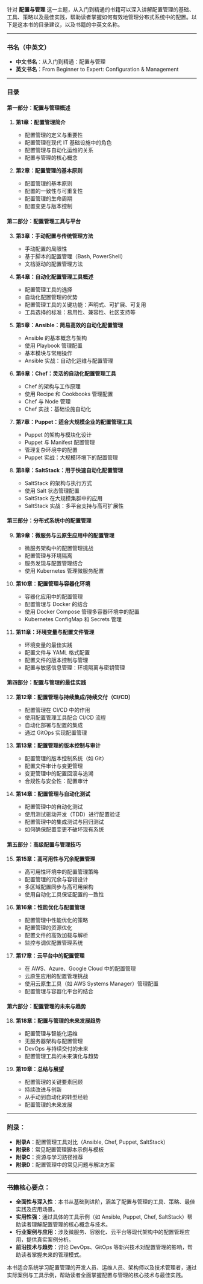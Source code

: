 针对 **配置与管理** 这一主题，从入门到精通的书籍可以深入讲解配置管理的基础、工具、策略以及最佳实践，帮助读者掌握如何有效地管理分布式系统中的配置。以下是这本书的目录建议，以及书籍的中英文名称。

---

### **书名（中英文）**

* **中文书名**：从入门到精通：配置与管理
* **英文书名**：From Beginner to Expert: Configuration & Management

---

### **目录**

#### **第一部分：配置与管理概述**

1. **第1章：配置管理简介**

   * 配置管理的定义与重要性
   * 配置管理在现代 IT 基础设施中的角色
   * 配置管理与自动化运维的关系
   * 配置与管理的核心概念

2. **第2章：配置管理的基本原则**

   * 配置管理的基本原则
   * 配置的一致性与可重复性
   * 配置管理的生命周期
   * 配置变更与版本控制

#### **第二部分：配置管理工具与平台**

3. **第3章：手动配置与传统管理方法**

   * 手动配置的局限性
   * 基于脚本的配置管理（Bash, PowerShell）
   * 文档驱动的配置管理方法

4. **第4章：自动化配置管理工具概述**

   * 配置管理工具的选择
   * 自动化配置管理的优势
   * 配置管理工具的关键功能：声明式、可扩展、可复用
   * 工具选择的标准：易用性、兼容性、社区支持等

5. **第5章：Ansible：简易高效的自动化配置管理**

   * Ansible 的基本概念与架构
   * 使用 Playbook 管理配置
   * 基本模块与常用操作
   * Ansible 实战：自动化运维与配置管理

6. **第6章：Chef：灵活的自动化配置管理工具**

   * Chef 的架构与工作原理
   * 使用 Recipe 和 Cookbooks 管理配置
   * Chef 与 Node 管理
   * Chef 实战：基础设施自动化

7. **第7章：Puppet：适合大规模企业的配置管理工具**

   * Puppet 的架构与模块化设计
   * Puppet 与 Manifest 配置管理
   * 管理复杂环境中的配置
   * Puppet 实战：大规模环境下的配置管理

8. **第8章：SaltStack：用于快速自动化配置管理**

   * SaltStack 的架构与执行方式
   * 使用 Salt 状态管理配置
   * SaltStack 在大规模集群中的应用
   * SaltStack 实战：多平台支持与高可扩展性

#### **第三部分：分布式系统中的配置管理**

9. **第9章：微服务与云原生应用中的配置管理**

   * 微服务架构中的配置管理挑战
   * 配置管理与环境隔离
   * 服务发现与配置管理结合
   * 使用 Kubernetes 管理微服务配置

10. **第10章：配置管理与容器化环境**

    * 容器化应用中的配置管理
    * 配置管理与 Docker 的结合
    * 使用 Docker Compose 管理多容器环境中的配置
    * Kubernetes ConfigMap 和 Secrets 管理

11. **第11章：环境变量与配置文件管理**

    * 环境变量的最佳实践
    * 配置文件与 YAML 格式配置
    * 配置文件的版本控制与管理
    * 配置与敏感信息管理：环境隔离与密钥管理

#### **第四部分：配置与管理的最佳实践**

12. **第12章：配置管理与持续集成/持续交付（CI/CD）**

    * 配置管理在 CI/CD 中的作用
    * 使用配置管理工具配合 CI/CD 流程
    * 自动化部署与配置的集成
    * 通过 GitOps 实现配置管理

13. **第13章：配置管理的版本控制与审计**

    * 配置管理的版本控制系统（如 Git）
    * 配置文件审计与变更管理
    * 变更管理中的配置回滚与追溯
    * 合规性与安全性：配置审计

14. **第14章：配置管理与自动化测试**

    * 配置管理中的自动化测试
    * 使用测试驱动开发（TDD）进行配置验证
    * 配置管理中的集成测试与回归测试
    * 如何确保配置变更不破坏现有系统

#### **第五部分：高级配置与管理技巧**

15. **第15章：高可用性与冗余配置管理**

    * 高可用性环境中的配置管理策略
    * 配置管理的冗余与容错设计
    * 多区域配置同步与高可用架构
    * 使用自动化工具保证配置的一致性

16. **第16章：性能优化与配置管理**

    * 配置管理中性能优化的策略
    * 配置管理的资源优化
    * 配置文件的高效加载与解析
    * 监控与调优配置管理系统

17. **第17章：云平台中的配置管理**

    * 在 AWS、Azure、Google Cloud 中的配置管理
    * 云原生应用的配置管理挑战
    * 使用云原生工具（如 AWS Systems Manager）管理配置
    * 配置管理与容器化平台的结合

#### **第六部分：配置管理的未来与趋势**

18. **第18章：配置与管理的未来发展趋势**

    * 配置管理与智能化运维
    * 无服务器架构与配置管理
    * DevOps 与持续交付的未来
    * 配置管理工具的未来演化与趋势

19. **第19章：总结与展望**

    * 配置管理的关键要素回顾
    * 持续改进与创新
    * 从手动到自动化的转型经验
    * 配置管理的未来发展

---

### **附录：**

* **附录A**：配置管理工具对比（Ansible, Chef, Puppet, SaltStack）
* **附录B**：常见配置管理脚本示例与模板
* **附录C**：资源与学习路径推荐
* **附录D**：配置管理中的常见问题与解决方案

---

### **书籍核心要点：**

* **全面性与深入性**：本书从基础到进阶，涵盖了配置与管理的工具、策略、最佳实践及应用场景。
* **实用性强**：通过具体的工具示例（如 Ansible, Puppet, Chef, SaltStack）帮助读者理解配置管理的核心概念与技术。
* **行业案例与应用**：涉及微服务、容器化、云平台等现代架构中的配置管理应用，提供真实案例分析。
* **前沿技术与趋势**：讨论 DevOps、GitOps 等新兴技术对配置管理的影响，帮助读者掌握未来的管理模式。

本书适合系统学习配置管理的开发人员、运维人员、架构师以及技术管理者，通过实际案例与工具示例，帮助读者全面掌握配置与管理的核心技术与最佳实践。
